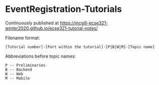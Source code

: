 # EventRegistration-Tutorials

Continuously published at https://mcgill-ecse321-winter2020.github.io/ecse321-tutorial-notes/

Filename format:
```
[Tutorial number]-[Part within the tutorial]-[P|B|W|M]-[Topic name]
```
Abbreviations before topic names:
```
P -- Preliminaries
B -- Backend
W -- Web
M -- Mobile
```

